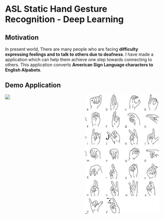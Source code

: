 # ASL Static Hand Gesture Recognition - Deep Learning

## Motivation
In present world, There are many people who are facing **difficulty expressing feelings and to talk to others due to deafness**.
I have made a application which can help them achieve one step towards connecting to others. This application converts **American Sign Language characters to English Alpabets**.

## Demo Application
<div>
  <p>
    <img align="left" src="Images/ASL_Application_Demo.gif">
    <img align="right" src="Images/NIDCD-ASL-hands-2014.jpg">
  </p>
</div>  
